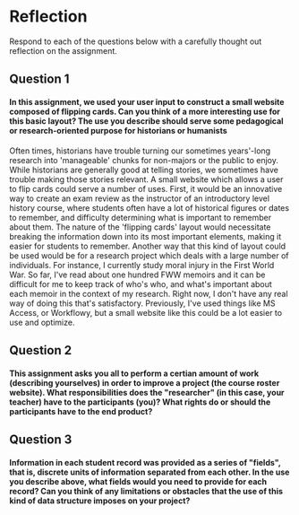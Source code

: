 # Reflection

Respond to each of the questions below with a carefully thought out reflection on the assignment.

## Question 1
#### In this assignment, we used your user input to construct a small website composed of flipping cards. Can you think of a more interesting use for this basic layout? The use you describe should serve some pedagogical or research-oriented purpose for historians or humanists

Often times, historians have trouble turning our sometimes years'-long research into 'manageable' chunks for non-majors or the public to enjoy. While historians are generally good at telling stories, we sometimes have trouble making those stories relevant. A small website which allows a user to flip cards could serve a number of uses. First, it would be an innovative way to create an exam review as the instructor of an introductory level history course, where students often have a lot of historical figures or dates to remember, and difficulty determining what is important to remember about them. The nature of the 'flipping cards' layout would necessitate breaking the information down into its most important elements, making it easier for students to remember. Another way that this kind of layout could be used would be for a research project which deals with a large number of individuals. For instance, I currently study moral injury in the First World War. So far, I've read about one hundred FWW memoirs and it can be difficult for me to keep track of who's who, and what's important about each memoir in the context of my research. Right now, I don't have any real way of doing this that's satisfactory. Previously, I've used things like MS Access, or Workflowy, but a small website like this could be a lot easier to use and optimize.

## Question 2
#### This assignment asks you all to perform a certian amount of work (describing yourselves) in order to improve a project (the course roster website). What responsibilities does the "researcher" (in this case, your teacher) have to the participants (you)? What rights do or should the participants have to the end product? 

## Question 3
#### Information in each student record was provided as a series of "fields", that is, discrete units of information separated from each other. In the use you describe above, what fields would you need to provide for each record? Can you think of any limitations or obstacles that the use of this kind of data structure imposes on your project?

